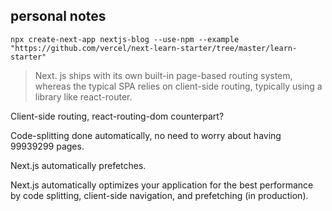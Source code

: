 ## personal notes

```
npx create-next-app nextjs-blog --use-npm --example "https://github.com/vercel/next-learn-starter/tree/master/learn-starter"
```

> Next. js ships with its own built-in page-based routing system, whereas the typical SPA relies on client-side routing, typically using a library like react-router.

Client-side routing, react-routing-dom counterpart?

Code-splitting done automatically, no need to worry about having 99939299 pages.

Next.js automatically prefetches.

Next.js automatically optimizes your application for the best performance by code splitting, client-side navigation, and prefetching (in production).
